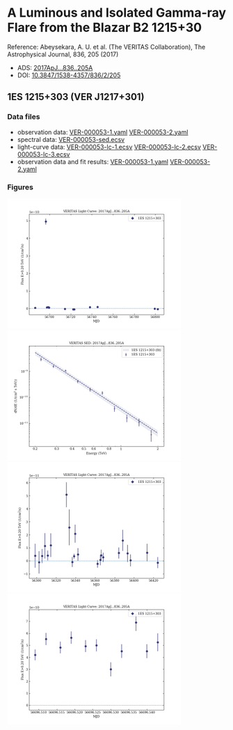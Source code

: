 # A Luminous and Isolated Gamma-ray Flare from the Blazar B2 1215+30

Reference:
Abeysekara, A. U. et al. (The VERITAS Collaboration), The Astrophysical Journal, 836, 205 (2017)

- ADS: [2017ApJ...836..205A](http://adsabs.harvard.edu/abs/2017ApJ...836..205A)
- DOI: [10.3847/1538-4357/836/2/205](https://doi.org/10.3847/1538-4357/836/2/205)

## 1ES 1215+303 (VER J1217+301)
### Data files

- observation data: [VER-000053-1.yaml](VER-000053-1.yaml)  [VER-000053-2.yaml](VER-000053-2.yaml)  
- spectral data: [VER-000053-sed.ecsv](VER-000053-sed.ecsv)  
- light-curve data: [VER-000053-lc-1.ecsv](VER-000053-lc-1.ecsv)  [VER-000053-lc-2.ecsv](VER-000053-lc-2.ecsv)  [VER-000053-lc-3.ecsv](VER-000053-lc-3.ecsv)  
- observation data and fit results: [VER-000053-1.yaml](VER-000053-1.yaml)  [VER-000053-2.yaml](VER-000053-2.yaml)  


### Figures

<img src="figures/2017ApJ...836..205A-VER-53-2-lc.png" alt="drawing" width="400"/>
<img src="figures/2017ApJ...836..205A-VER-53-1-sed.png" alt="drawing" width="400"/>
<img src="figures/2017ApJ...836..205A-VER-53-1-lc.png" alt="drawing" width="400"/>
<img src="figures/2017ApJ...836..205A-VER-53-3-lc.png" alt="drawing" width="400"/>


